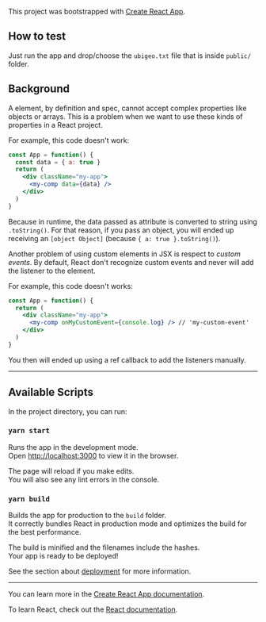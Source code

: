 This project was bootstrapped with [Create React App](https://github.com/facebook/create-react-app).

## How to test

Just run the app and drop/choose the `ubigeo.txt` file that is inside `public/` folder.

## Background

A element, by definition and spec, cannot accept complex properties like objects or arrays. This is a problem when we want to use these kinds of properties in a React project.

For example, this code doesn't work:

```jsx
const App = function() {
  const data = { a: true }
  return (
    <div className="my-app">
      <my-comp data={data} />
    </div>
  )
}
```

Because in runtime, the data passed as attribute is converted to string using `.toString()`. For that reason, if you pass an object, you will ended up receiving an `[object Object]` (because `{ a: true }.toString()`).

Another problem of using custom elements in JSX is respect to _custom events_. By default, React don't recognize custom events and never will add the listener to the element.

For example, this code doesn't works:

```jsx
const App = function() {
  return (
    <div className="my-app">
      <my-comp onMyCustomEvent={console.log} /> // 'my-custom-event'
    </div>
  )
}
```

You then will ended up using a ref callback to add the listeners manually.

---

## Available Scripts

In the project directory, you can run:

### `yarn start`

Runs the app in the development mode.<br>
Open [http://localhost:3000](http://localhost:3000) to view it in the browser.

The page will reload if you make edits.<br>
You will also see any lint errors in the console.

### `yarn build`

Builds the app for production to the `build` folder.<br>
It correctly bundles React in production mode and optimizes the build for the best performance.

The build is minified and the filenames include the hashes.<br>
Your app is ready to be deployed!

See the section about [deployment](https://facebook.github.io/create-react-app/docs/deployment) for more information.

---

You can learn more in the [Create React App documentation](https://facebook.github.io/create-react-app/docs/getting-started).

To learn React, check out the [React documentation](https://reactjs.org/).
